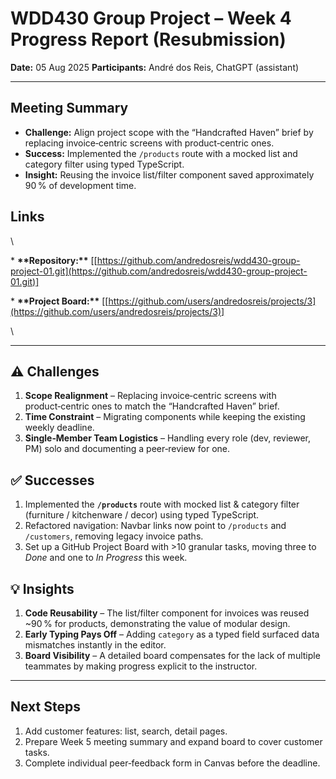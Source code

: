 # WDD430 Group Project – Week 4 Progress Report (Resubmission)

**Date:** 05 Aug 2025
**Participants:** André dos Reis, ChatGPT (assistant)

---

## Meeting Summary

* **Challenge:** Align project scope with the “Handcrafted Haven” brief by replacing invoice‑centric screens with product‑centric ones.
* **Success:** Implemented the `/products` route with a mocked list and category filter using typed TypeScript.
* **Insight:** Reusing the invoice list/filter component saved approximately 90 % of development time.

## Links

\\

\* **\*\*Repository:\*\*** \[[https://github.com/andredosreis/wdd430-group-project-01.git](https://github.com/andredosreis/wdd430-group-project-01.git)]

\* **\*\*Project Board:\*\*** \[[https://github.com/users/andredosreis/projects/3](https://github.com/users/andredosreis/projects/3)]

\\

---

## ⚠️ Challenges

1. **Scope Realignment** – Replacing invoice‑centric screens with product‑centric ones to match the “Handcrafted Haven” brief.
2. **Time Constraint** – Migrating components while keeping the existing weekly deadline.
3. **Single‑Member Team Logistics** – Handling every role (dev, reviewer, PM) solo and documenting a peer‑review for one.

## ✅ Successes

1. Implemented the **`/products`** route with mocked list & category filter (furniture / kitchenware / decor) using typed TypeScript.
2. Refactored navigation: Navbar links now point to `/products` and `/customers`, removing legacy invoice paths.
3. Set up a GitHub Project Board with >10 granular tasks, moving three to *Done* and one to *In Progress* this week.

## 💡 Insights

1. **Code Reusability** – The list/filter component for invoices was reused \~90 % for products, demonstrating the value of modular design.
2. **Early Typing Pays Off** – Adding `category` as a typed field surfaced data mismatches instantly in the editor.
3. **Board Visibility** – A detailed board compensates for the lack of multiple teammates by making progress explicit to the instructor.

---

## Next Steps

1. Add customer features: list, search, detail pages.
2. Prepare Week 5 meeting summary and expand board to cover customer tasks.
3. Complete individual peer‑feedback form in Canvas before the deadline.
